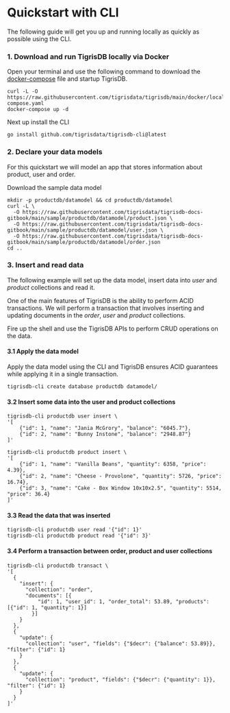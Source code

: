 # Quickstart with CLI

The following guide will get you up and running locally as quickly as 
possible using the CLI.

### 1. Download and run TigrisDB locally via Docker

Open your terminal and use the following command to download the 
[docker-compose](https://raw.githubusercontent.com/tigrisdata/tigrisdb/main/docker/local/docker-compose.yaml) 
file and startup TigrisDB.

```shell
curl -L -O https://raw.githubusercontent.com/tigrisdata/tigrisdb/main/docker/local/docker-compose.yaml
docker-compose up -d
```

Next up install the CLI

```shell
go install github.com/tigrisdata/tigrisdb-cli@latest
```

### 2. Declare your data models

For this quickstart we will model an app that stores information about product, user and order.

Download the sample data model

```shell
mkdir -p productdb/datamodel && cd productdb/datamodel
curl -L \
  -O https://raw.githubusercontent.com/tigrisdata/tigrisdb-docs-gitbook/main/sample/productdb/datamodel/product.json \
  -O https://raw.githubusercontent.com/tigrisdata/tigrisdb-docs-gitbook/main/sample/productdb/datamodel/user.json \
  -O https://raw.githubusercontent.com/tigrisdata/tigrisdb-docs-gitbook/main/sample/productdb/datamodel/order.json
cd ..
```

### 3. Insert and read data

The following example will set up the data model, insert data into _user_ and 
_product_ collections and read it.

One of the main features of TigrisDB is the ability to perform ACID 
transactions. We will perform a transaction that involves inserting and 
updating documents in the _order_, _user_ and _product_ collections.

Fire up the shell and use the TigrisDB APIs to perform CRUD operations on 
the data.

#### 3.1 Apply the data model

Apply the data model using the CLI and TigrisDB ensures ACID guarantees while applying it in a single transaction.

```shell
tigrisdb-cli create database productdb datamodel/
```

#### 3.2 Insert some data into the user and product collections

```shell
tigrisdb-cli productdb user insert \
'[
    {"id": 1, "name": "Jania McGrory", "balance": "6045.7"},
    {"id": 2, "name": "Bunny Instone", "balance": "2948.87"}
]'

tigrisdb-cli productdb product insert \
'[
    {"id": 1, "name": "Vanilla Beans", "quantity": 6358, "price": 4.39},
    {"id": 2, "name": "Cheese - Provolone", "quantity": 5726, "price": 16.74},
    {"id": 3, "name": "Cake - Box Window 10x10x2.5", "quantity": 5514, "price": 36.4}
]'
```

#### 3.3 Read the data that was inserted

```shell
tigrisdb-cli productdb user read '{"id": 1}'
tigrisdb-cli productdb product read '{"id": 3}'
```

#### 3.4 Perform a transaction between order, product and user collections

```shell
tigrisdb-cli productdb transact \
'[
  {
    "insert": {
      "collection": "order",
      "documents": [{
          "id": 1, "user_id": 1, "order_total": 53.89, "products": [{"id": 1, "quantity": 1}]
        }]
    }
  },
  {
    "update": {
      "collection": "user", "fields": {"$decr": {"balance": 53.89}}, "filter": {"id": 1}
    }
  },
  {
    "update": {
      "collection": "product", "fields": {"$decr": {"quantity": 1}}, "filter": {"id": 1}
    }
  }
]'
```

